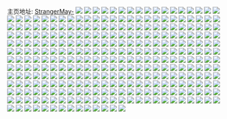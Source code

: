 主页地址: [StrangerMay-](https://weibo.com/u/2798468465) 
![](https://wx4.sinaimg.cn/mw2000/a6cd3d71ly1h9q8h505fxj22c0340u0y.jpg) 
![](https://wx4.sinaimg.cn/mw2000/a6cd3d71ly1h9q8hay9g4j22c03407wj.jpg) 
![](https://wx4.sinaimg.cn/mw2000/a6cd3d71ly1h9q8hd5hs8j21o028yx6p.jpg) 
![](https://wx4.sinaimg.cn/mw2000/a6cd3d71ly1h9q8hef4rbj21ny22xx6p.jpg) 
![](https://wx4.sinaimg.cn/mw2000/a6cd3d71ly1h9q8h9pq2qj20rc0hz79u.jpg) 
![](https://wx4.sinaimg.cn/mw2000/a6cd3d71ly1h9q8h11fxrj229o3erx6q.jpg) 
![](https://wx4.sinaimg.cn/mw2000/a6cd3d71ly1h9q8kqsgefj21ew5h1npe.jpg) 
![](https://wx4.sinaimg.cn/mw2000/a6cd3d71ly1h9q8j5kyjrj20u417warq.jpg) 
![](https://wx4.sinaimg.cn/mw2000/a6cd3d71ly1h9q8h939kdj22c02vj7wj.jpg) 
![](https://wx4.sinaimg.cn/mw2000/a6cd3d71ly1h9q8m3tn1tj22b431y7wi.jpg) 
![](https://wx4.sinaimg.cn/mw2000/a6cd3d71ly1h98c12bu4tj21kw16owz4.jpg) 
![](https://wx4.sinaimg.cn/mw2000/a6cd3d71ly1h8by417i63j21np27ykjl.jpg) 
![](https://wx4.sinaimg.cn/mw2000/a6cd3d71ly1h8by3zy5d7j21o0280qv5.jpg) 
![](https://wx4.sinaimg.cn/mw2000/a6cd3d71ly1h8by40ij58j21o0280qv5.jpg) 
![](https://wx4.sinaimg.cn/mw2000/a6cd3d71ly1h8by3vjrf3j21o0230kjl.jpg) 
![](https://wx4.sinaimg.cn/mw2000/a6cd3d71ly1h8by3ynuktj21o029e1ky.jpg) 
![](https://wx4.sinaimg.cn/mw2000/a6cd3d71ly1h8by3wesg4j21o029ae81.jpg) 
![](https://wx4.sinaimg.cn/mw2000/a6cd3d71ly1h8by3y1nqaj21o0280hdt.jpg) 
![](https://wx4.sinaimg.cn/mw2000/a6cd3d71ly1h8by3xegv8j22c0340qv6.jpg) 
![](https://wx4.sinaimg.cn/mw2000/a6cd3d71ly1h8by3zah8jj22b32ythdt.jpg) 
![](https://wx4.sinaimg.cn/mw2000/a6cd3d71ly1h8by3v0gajj21o0280hdt.jpg) 
![](https://wx4.sinaimg.cn/mw2000/a6cd3d71ly1h8by6vnuh5j23402c04qr.jpg) 
![](https://wx4.sinaimg.cn/mw2000/a6cd3d71ly1h7filr56kej21sc2fy7wh.jpg) 
![](https://wx4.sinaimg.cn/mw2000/a6cd3d71ly1h6yzs4crcdj22c0340kjn.jpg) 
![](https://wx4.sinaimg.cn/mw2000/a6cd3d71ly1h6yzsxis3zj22vk28fkjo.jpg) 
![](https://wx4.sinaimg.cn/mw2000/a6cd3d71ly1h6yzsu6nkej22c02um1l1.jpg) 
![](https://wx4.sinaimg.cn/mw2000/a6cd3d71ly1h6yzsodbz5j21i31i3e81.jpg) 
![](https://wx4.sinaimg.cn/mw2000/a6cd3d71ly1h6yzsqfny3j22c0340e85.jpg) 
![](https://wx4.sinaimg.cn/mw2000/a6cd3d71ly1h6dc502h9bj21190u0wgr.jpg) 
![](https://wx4.sinaimg.cn/mw2000/a6cd3d71ly1h6dc51vzodj20u0140tnc.jpg) 
![](https://wx4.sinaimg.cn/mw2000/a6cd3d71ly1h6dc4zszs7j20u00u0gqo.jpg) 
![](https://wx4.sinaimg.cn/mw2000/a6cd3d71ly1h6dc4zans7j20u014rn08.jpg) 
![](https://wx4.sinaimg.cn/mw2000/a6cd3d71ly1h6dc53gxs7j20u00u0gt3.jpg) 
![](https://wx4.sinaimg.cn/mw2000/a6cd3d71ly1h5ppa9f72hj229u29u7wi.jpg) 
![](https://wx4.sinaimg.cn/mw2000/a6cd3d71ly1h5ppa0w4ypj22c02vs4qs.jpg) 
![](https://wx4.sinaimg.cn/mw2000/a6cd3d71ly1h5pp9yupcjj226t1w0x6p.jpg) 
![](https://wx4.sinaimg.cn/mw2000/a6cd3d71ly1h5ppalw0l2j22c02x0kjq.jpg) 
![](https://wx4.sinaimg.cn/mw2000/a6cd3d71ly1h5fvcf9c3yj20u015gdxw.jpg) 
![](https://wx4.sinaimg.cn/mw2000/a6cd3d71ly1h5fvceyvffj20u013mnen.jpg) 
![](https://wx4.sinaimg.cn/mw2000/a6cd3d71ly1h5fvce9w1oj20u013vjxq.jpg) 
![](https://wx4.sinaimg.cn/mw2000/a6cd3d71ly1h5fvca4wjej20u011tn5j.jpg) 
![](https://wx4.sinaimg.cn/mw2000/a6cd3d71ly1h5fvceoh6wj20u012yqht.jpg) 
![](https://wx4.sinaimg.cn/mw2000/a6cd3d71ly1h5fvc9ps59j20u01h4dv5.jpg) 
![](https://wx4.sinaimg.cn/mw2000/a6cd3d71ly1h5fvceh4hxj20xv0u0tfn.jpg) 
![](https://wx4.sinaimg.cn/mw2000/a6cd3d71ly1h5fvcfivf4j20u0119gzw.jpg) 
![](https://wx4.sinaimg.cn/mw2000/a6cd3d71ly1h4zmo4k6oij20vg0u079l.jpg) 
![](https://wx4.sinaimg.cn/mw2000/a6cd3d71ly1h4zmo6geykj20u013fk0j.jpg) 
![](https://wx4.sinaimg.cn/mw2000/a6cd3d71ly1h4zmo689pzj20u0140q93.jpg) 
![](https://wx4.sinaimg.cn/mw2000/a6cd3d71ly1h4zmo4xy78j20u016bdp6.jpg) 
![](https://wx4.sinaimg.cn/mw2000/a6cd3d71ly1h4zmo9pkohj20u014nwjx.jpg) 
![](https://wx4.sinaimg.cn/mw2000/a6cd3d71ly1h4zmo5nccdj20u04617wh.jpg) 
![](https://wx4.sinaimg.cn/mw2000/a6cd3d71ly1h4zmo57mdrj20u014dq9e.jpg) 
![](https://wx4.sinaimg.cn/mw2000/a6cd3d71ly1h4zmo5xapdj20u0147dpc.jpg) 
![](https://wx4.sinaimg.cn/mw2000/a6cd3d71ly1h4zmo78blwj20u0140wm0.jpg) 
![](https://wx4.sinaimg.cn/mw2000/a6cd3d71ly1h3ouuokpstj20w70w7q9f.jpg) 
![](https://wx4.sinaimg.cn/mw2000/a6cd3d71ly1h3dv85yd66j22642641ky.jpg) 
![](https://wx4.sinaimg.cn/mw2000/a6cd3d71ly1h3dva3uostj22042i51ky.jpg) 
![](https://wx4.sinaimg.cn/mw2000/a6cd3d71ly1h3kp2nrwdbj22c02x01kz.jpg) 
![](https://wx4.sinaimg.cn/mw2000/a6cd3d71ly1h3kp2ltb7bj21ka1vahdr.jpg) 
![](https://wx4.sinaimg.cn/mw2000/a6cd3d71ly1h3kp2mpjuaj21ms1s0b29.jpg) 
![](https://wx4.sinaimg.cn/mw2000/a6cd3d71ly1h3dv82u3pwj234122mkjm.jpg) 
![](https://wx4.sinaimg.cn/mw2000/a6cd3d71ly1h3kp2p3wftj22c03407wj.jpg) 
![](https://wx4.sinaimg.cn/mw2000/a6cd3d71ly1h3kp2h41s2j23402c07wi.jpg) 
![](https://wx4.sinaimg.cn/mw2000/a6cd3d71ly1h3kp4vkxovj23402c0x6q.jpg) 
![](https://wx4.sinaimg.cn/mw2000/a6cd3d71ly1h3dv89krixj23322b8kjn.jpg) 
![](https://wx4.sinaimg.cn/mw2000/a6cd3d71ly1h3dv847vtxj22c02c04qr.jpg) 
![](https://wx4.sinaimg.cn/mw2000/a6cd3d71ly1h3dv81ss5ij23402c0u0z.jpg) 
![](https://wx4.sinaimg.cn/mw2000/a6cd3d71ly1h3dv8554vcj22c02x01ky.jpg) 
![](https://wx4.sinaimg.cn/mw2000/a6cd3d71ly1h3dv86yp7tj22c02x0npe.jpg) 
![](https://wx4.sinaimg.cn/mw2000/a6cd3d71ly1h3kp2ib1khj22c0340b2a.jpg) 
![](https://wx4.sinaimg.cn/mw2000/a6cd3d71ly1h3kp2frwl7j22c03404qr.jpg) 
![](https://wx4.sinaimg.cn/mw2000/a6cd3d71ly1h2plo8qwovj20u20u27ea.jpg) 
![](https://wx4.sinaimg.cn/mw2000/a6cd3d71ly1h2plqo3ypwj20u01e7nc6.jpg) 
![](https://wx4.sinaimg.cn/mw2000/a6cd3d71ly1h2pl6qxuaxj223s29dqv7.jpg) 
![](https://wx4.sinaimg.cn/mw2000/a6cd3d71ly1h2pl6mf0n9j22a82us7wk.jpg) 
![](https://wx4.sinaimg.cn/mw2000/a6cd3d71ly1h2pl6kh0lbj228l2zgx6p.jpg) 
![](https://wx4.sinaimg.cn/mw2000/a6cd3d71ly1h2pl9fny51j21kw1kw4qp.jpg) 
![](https://wx4.sinaimg.cn/mw2000/a6cd3d71ly1h2plcyubfyj21go1q8kde.jpg) 
![](https://wx4.sinaimg.cn/mw2000/a6cd3d71ly1h2pl6iuwwyj22s52s5e83.jpg) 
![](https://wx4.sinaimg.cn/mw2000/a6cd3d71ly1h2pl6hs0jmj22s52s5e83.jpg) 
![](https://wx4.sinaimg.cn/mw2000/a6cd3d71ly1h2pl6jnul5j22s52s54qr.jpg) 
![](https://wx4.sinaimg.cn/mw2000/a6cd3d71ly1h2ple7zkeyj22c0340qv6.jpg) 
![](https://wx4.sinaimg.cn/mw2000/a6cd3d71ly1h2pl6rs15ej22c02wlx6p.jpg) 
![](https://wx4.sinaimg.cn/mw2000/a6cd3d71ly1h2plea80dbj21o02804qp.jpg) 
![](https://wx4.sinaimg.cn/mw2000/a6cd3d71ly1h2ple6lfhdj22x327z1ky.jpg) 
![](https://wx4.sinaimg.cn/mw2000/a6cd3d71ly1h1t6bm0ikpj22c02x01kz.jpg) 
![](https://wx4.sinaimg.cn/mw2000/a6cd3d71ly1h1t6bvumllj22c02c0b2b.jpg) 
![](https://wx4.sinaimg.cn/mw2000/a6cd3d71ly1h1t6bsyhggj23242alnpf.jpg) 
![](https://wx4.sinaimg.cn/mw2000/a6cd3d71ly1h1t6bxntw6j228q28qx6p.jpg) 
![](https://wx4.sinaimg.cn/mw2000/a6cd3d71ly1h1t6bjxdzfj222y22yb29.jpg) 
![](https://wx4.sinaimg.cn/mw2000/a6cd3d71ly1h1t6bywv2rj23402c0b2b.jpg) 
![](https://wx4.sinaimg.cn/mw2000/a6cd3d71ly1h1t6ckl6eaj229k2a2e82.jpg) 
![](https://wx4.sinaimg.cn/mw2000/a6cd3d71ly1h1t6btxicwj22c03407wi.jpg) 
![](https://wx4.sinaimg.cn/mw2000/a6cd3d71ly1h1t6bns8o4j22c02x0qv6.jpg) 
![](https://wx4.sinaimg.cn/mw2000/a6cd3d71ly1h1t6bpywc4j22c02c0e82.jpg) 
![](https://wx4.sinaimg.cn/mw2000/a6cd3d71ly1h1t6bryk8oj23402c0u0z.jpg) 
![](https://wx4.sinaimg.cn/mw2000/a6cd3d71ly1h1t6bmtal3j22c02c0kjm.jpg) 
![](https://wx4.sinaimg.cn/mw2000/a6cd3d71ly1h1t6bp081sj22c02c0hdu.jpg) 
![](https://wx4.sinaimg.cn/mw2000/a6cd3d71ly1h1t6bkyfokj22c02c0b2a.jpg) 
![](https://wx4.sinaimg.cn/mw2000/a6cd3d71ly1h1t6bwpqw2j21sx1sx1gq.jpg) 
![](https://wx4.sinaimg.cn/mw2000/a6cd3d71ly1h1t6buoq8gj22at2atkjl.jpg) 
![](https://wx4.sinaimg.cn/mw2000/a6cd3d71ly1h1t6c06yv6j22c02c0u0x.jpg) 
![](https://wx4.sinaimg.cn/mw2000/a6cd3d71ly1h1t6du4jidj22bq2bqu0x.jpg) 
![](https://wx4.sinaimg.cn/mw2000/a6cd3d71ly1h0bstfopq8j20us16zarq.jpg) 
![](https://wx4.sinaimg.cn/mw2000/a6cd3d71ly1h02s1apaf8j221o2sne82.jpg) 
![](https://wx4.sinaimg.cn/mw2000/a6cd3d71ly1h02s19hfjqj22c0340kjm.jpg) 
![](https://wx4.sinaimg.cn/mw2000/a6cd3d71ly1gzmkg1wzw4j22c0340u0z.jpg) 
![](https://wx4.sinaimg.cn/mw2000/a6cd3d71ly1gzdh0hd25uj22c0340u0x.jpg) 
![](https://wx4.sinaimg.cn/mw2000/a6cd3d71ly1gzdh057wl8j22c02c0b2a.jpg) 
![](https://wx4.sinaimg.cn/mw2000/a6cd3d71ly1gzdhsay6ohj21o0280npd.jpg) 
![](https://wx4.sinaimg.cn/mw2000/a6cd3d71ly1gzdh06n5gmj22dc1kwu0x.jpg) 
![](https://wx4.sinaimg.cn/mw2000/a6cd3d71ly1gzdh08smxbj22dc1kw1ky.jpg) 
![](https://wx4.sinaimg.cn/mw2000/a6cd3d71ly1gzdhscihn3j22c02x0x6r.jpg) 
![](https://wx4.sinaimg.cn/mw2000/a6cd3d71ly1gzdh0crk2oj22c030g7wk.jpg) 
![](https://wx4.sinaimg.cn/mw2000/a6cd3d71ly1gzdh0602ldj21dy5kp7wi.jpg) 
![](https://wx4.sinaimg.cn/mw2000/a6cd3d71ly1gzdh0p33fnj22c02honpe.jpg) 
![](https://wx4.sinaimg.cn/mw2000/a6cd3d71ly1gzdh0lbvm3j20ku0rstdj.jpg) 
![](https://wx4.sinaimg.cn/mw2000/a6cd3d71ly1gzdh0mmwy1j22c02c0x6p.jpg) 
![](https://wx4.sinaimg.cn/mw2000/a6cd3d71ly1gzdh0eorypj22c03404qs.jpg) 
![](https://wx4.sinaimg.cn/mw2000/a6cd3d71ly1gzdh0itzavj22ae31v7wj.jpg) 
![](https://wx4.sinaimg.cn/mw2000/a6cd3d71ly1gzdh0khzfgj22c0340npf.jpg) 
![](https://wx4.sinaimg.cn/mw2000/a6cd3d71ly1gzdh0842doj21kw298hdu.jpg) 
![](https://wx4.sinaimg.cn/mw2000/a6cd3d71ly1gzdh3qkrxmj22c02u5npe.jpg) 
![](https://wx4.sinaimg.cn/mw2000/a6cd3d71ly1gzdh0qw8eij22c0340u0z.jpg) 
![](https://wx4.sinaimg.cn/mw2000/a6cd3d71ly1gz317bnh6vj22dc1kwnpd.jpg) 
![](https://wx4.sinaimg.cn/mw2000/a6cd3d71ly1gz31701eg9j22dc1kwe81.jpg) 
![](https://wx4.sinaimg.cn/mw2000/a6cd3d71ly1gz317x08umj22c02c0kjm.jpg) 
![](https://wx4.sinaimg.cn/mw2000/a6cd3d71ly1gz317168h8j22c0340e81.jpg) 
![](https://wx4.sinaimg.cn/mw2000/a6cd3d71ly1gz31799ap2j23343347wj.jpg) 
![](https://wx4.sinaimg.cn/mw2000/a6cd3d71ly1gz316vq2z3j23402c04qt.jpg) 
![](https://wx4.sinaimg.cn/mw2000/a6cd3d71ly1gz31b6gribj22c02vte83.jpg) 
![](https://wx4.sinaimg.cn/mw2000/a6cd3d71ly1gz316rt38uj22c0340x6t.jpg) 
![](https://wx4.sinaimg.cn/mw2000/a6cd3d71ly1gz31b011u0j21vx2cwe82.jpg) 
![](https://wx4.sinaimg.cn/mw2000/a6cd3d71ly1gz31hh29u8j21o023wu0x.jpg) 
![](https://wx4.sinaimg.cn/mw2000/a6cd3d71ly1gz31b33ay5j22c02c0b29.jpg) 
![](https://wx4.sinaimg.cn/mw2000/a6cd3d71ly1gz31c1tax5j23402c01l0.jpg) 
![](https://wx4.sinaimg.cn/mw2000/a6cd3d71ly1gxmldk1nx7j20n00n0gn1.jpg) 
![](https://wx4.sinaimg.cn/mw2000/a6cd3d71ly1gxjhp8350uj23402c0e83.jpg) 
![](https://wx4.sinaimg.cn/mw2000/a6cd3d71ly1gxjhpo3pwmj22801o07wi.jpg) 
![](https://wx4.sinaimg.cn/mw2000/a6cd3d71ly1gxjhpjsbncj22ax2ax7wj.jpg) 
![](https://wx4.sinaimg.cn/mw2000/a6cd3d71ly1gxjhoyxgd6j23402c07wi.jpg) 
![](https://wx4.sinaimg.cn/mw2000/a6cd3d71ly1gxjhpncxg2j22c03407wh.jpg) 
![](https://wx4.sinaimg.cn/mw2000/a6cd3d71ly1gwvx9420fdj21kw2dcb2a.jpg) 
![](https://wx4.sinaimg.cn/mw2000/a6cd3d71ly1gwvx9lgqfxj22am326npe.jpg) 
![](https://wx4.sinaimg.cn/mw2000/a6cd3d71ly1gwvx8zw60dj22c02c04qq.jpg) 
![](https://wx4.sinaimg.cn/mw2000/a6cd3d71ly1gwvx95pn7xj230v29n4qq.jpg) 
![](https://wx4.sinaimg.cn/mw2000/a6cd3d71ly1gwvx927vs4j22b72yrkjm.jpg) 
![](https://wx4.sinaimg.cn/mw2000/a6cd3d71ly1gwvx9izk0oj22dc1kwhdt.jpg) 
![](https://wx4.sinaimg.cn/mw2000/a6cd3d71ly1gwvx9arki2j23402c0u0z.jpg) 
![](https://wx4.sinaimg.cn/mw2000/a6cd3d71ly1gwvx9d2cp0j232g2au7wj.jpg) 
![](https://wx4.sinaimg.cn/mw2000/a6cd3d71ly1gwvx9gpbfvj21kw24t7w2.jpg) 
![](https://wx4.sinaimg.cn/mw2000/a6cd3d71ly1gwvx98ugs5j21o02804qq.jpg) 
![](https://wx4.sinaimg.cn/mw2000/a6cd3d71ly1gwvx97cz34j21o02804qq.jpg) 
![](https://wx4.sinaimg.cn/mw2000/a6cd3d71ly1gwvx9f2t5jj22c02c0b2a.jpg) 
![](https://wx4.sinaimg.cn/mw2000/a6cd3d71ly1gwvx9qn4ngj2213340b29.jpg) 
![](https://wx4.sinaimg.cn/mw2000/a6cd3d71ly1gwvxc1ho03j234022ou0x.jpg) 
![](https://wx4.sinaimg.cn/mw2000/a6cd3d71ly1gwvxc0dp3ej22c0340x6q.jpg) 
![](https://wx4.sinaimg.cn/mw2000/a6cd3d71ly1gwvx9hugvvj22dd1kwe81.jpg) 
![](https://wx4.sinaimg.cn/mw2000/a6cd3d71ly1gwvx9jw0pnj22dd1kwhdt.jpg) 
![](https://wx4.sinaimg.cn/mw2000/a6cd3d71ly1gwvx9ow9vjj22am326b2a.jpg) 
![](https://wx4.sinaimg.cn/mw2000/0033o5u9ly1gv9bdc5pdjj63402c0e8302.jpg) 
![](https://wx4.sinaimg.cn/mw2000/0033o5u9ly1gv9bdas6xfj62c0340qv802.jpg) 
![](https://wx4.sinaimg.cn/mw2000/0033o5u9ly1gv6uk0rmgaj61o01o0x6p02.jpg) 
![](https://wx4.sinaimg.cn/mw2000/0033o5u9ly1gv6ujppijdj62c02c0npf02.jpg) 
![](https://wx4.sinaimg.cn/mw2000/0033o5u9ly1gv6ujn7ne6j61nz1wvx6p02.jpg) 
![](https://wx4.sinaimg.cn/mw2000/0033o5u9ly1gv6ujo0xvhj623p2sy4qr02.jpg) 
![](https://wx4.sinaimg.cn/mw2000/0033o5u9ly1gv6uk4txqbj63402c0qv702.jpg) 
![](https://wx4.sinaimg.cn/mw2000/0033o5u9ly1gv6ujmhkltj61o02ak1ky02.jpg) 
![](https://wx4.sinaimg.cn/mw2000/0033o5u9ly1gv6ujqu9rvj62c02c0qv602.jpg) 
![](https://wx4.sinaimg.cn/mw2000/0033o5u9ly1gv6ujs752sj62ao2aox6p02.jpg) 
![](https://wx4.sinaimg.cn/mw2000/0033o5u9ly1gv6ujv9jyuj63402c0b2b02.jpg) 
![](https://wx4.sinaimg.cn/mw2000/0033o5u9ly1gv6uk0e8kqj615o1rz4qp02.jpg) 
![](https://wx4.sinaimg.cn/mw2000/0033o5u9ly1gv6ujwqk3hj630d29a1kx02.jpg) 
![](https://wx4.sinaimg.cn/mw2000/0033o5u9ly1gv6ujzxgsnj62c02u81ky02.jpg) 
![](https://wx4.sinaimg.cn/mw2000/0033o5u9ly1gv6ujtminnj62c02rux6q02.jpg) 
![](https://wx4.sinaimg.cn/mw2000/0033o5u9ly1gv6uprerqij63402c0u0y02.jpg) 
![](https://wx4.sinaimg.cn/mw2000/0033o5u9ly1gv6uk2s787j63402c0b2c02.jpg) 
![](https://wx4.sinaimg.cn/mw2000/0033o5u9ly1gv6ujz7wzlj63402c0b2a02.jpg) 
![](https://wx4.sinaimg.cn/mw2000/0033o5u9ly1gv6uk69iltj63402c0npg02.jpg) 
![](https://wx4.sinaimg.cn/mw2000/0033o5u9ly1gv6ujy3gljj62c02c0qv502.jpg) 
![](https://wx4.sinaimg.cn/mw2000/0033o5u9ly1guufu35xkdj6295295u0x02.jpg) 
![](https://wx4.sinaimg.cn/mw2000/0033o5u9ly1guufub5u56j629d29dkjl02.jpg) 
![](https://wx4.sinaimg.cn/mw2000/0033o5u9ly1guufu4yo5aj62c02mt1kz02.jpg) 
![](https://wx4.sinaimg.cn/mw2000/a6cd3d71ly1guufu7co1lj224x1lxb29.jpg) 
![](https://wx4.sinaimg.cn/mw2000/a6cd3d71ly1gt9t6zdtwrj20wt17r7cl.jpg) 
![](https://wx4.sinaimg.cn/mw2000/a6cd3d71ly1gt9t6zvo6sj21mc25s4o1.jpg) 
![](https://wx4.sinaimg.cn/mw2000/a6cd3d71ly1gsosbupufjj21do1dotzz.jpg) 
![](https://wx4.sinaimg.cn/mw2000/a6cd3d71ly1gsosbviu2fj228s28s1ky.jpg) 
![](https://wx4.sinaimg.cn/mw2000/a6cd3d71ly1gsosbzc0kzj23402c0x6q.jpg) 
![](https://wx4.sinaimg.cn/mw2000/a6cd3d71ly1gsosc5yrwsj225g25g4qq.jpg) 
![](https://wx4.sinaimg.cn/mw2000/a6cd3d71ly1gsosc0f5cxj21q71q7aye.jpg) 
![](https://wx4.sinaimg.cn/mw2000/a6cd3d71ly1gsosbxbkr5j22c03407wk.jpg) 
![](https://wx4.sinaimg.cn/mw2000/a6cd3d71ly1gsosc3y8ltj22zd28e1kz.jpg) 
![](https://wx4.sinaimg.cn/mw2000/a6cd3d71ly1gsosc2ve7mj23402c0npf.jpg) 
![](https://wx4.sinaimg.cn/mw2000/a6cd3d71ly1gsosc1o54zj22c02x07wj.jpg) 
![](https://wx4.sinaimg.cn/mw2000/a6cd3d71ly1grq696u8d8j23402c0u0y.jpg) 
![](https://wx4.sinaimg.cn/mw2000/a6cd3d71ly1gr1j9o3fpzj22801o04qq.jpg) 
![](https://wx4.sinaimg.cn/mw2000/a6cd3d71ly1gr1j9gbuunj22801o0qv6.jpg) 
![](https://wx4.sinaimg.cn/mw2000/a6cd3d71ly1gr1j9aza71j22801o0u0x.jpg) 
![](https://wx4.sinaimg.cn/mw2000/a6cd3d71ly1gr1j98kbihj23402c0npe.jpg) 
![](https://wx4.sinaimg.cn/mw2000/a6cd3d71ly1gr1j9r83u8j22801o0x6p.jpg) 
![](https://wx4.sinaimg.cn/mw2000/a6cd3d71ly1gr1j9lm91rj23402c0u0y.jpg) 
![](https://wx4.sinaimg.cn/mw2000/a6cd3d71ly1gqa3ixba2aj20x0180qej.jpg) 
![](https://wx4.sinaimg.cn/mw2000/a6cd3d71ly1gqa3iwrvsdj21400u07mb.jpg) 
![](https://wx4.sinaimg.cn/mw2000/a6cd3d71ly1gqa3j1yay4j235s2dfkjn.jpg) 
![](https://wx4.sinaimg.cn/mw2000/a6cd3d71ly1gqa3ixnmy4j219r0ywwoe.jpg) 
![](https://wx4.sinaimg.cn/mw2000/a6cd3d71ly1gp9xl7gri5j22zk28lx6p.jpg) 
![](https://wx4.sinaimg.cn/mw2000/a6cd3d71ly1gp9xl8dwcyj22c0340x6p.jpg) 
![](https://wx4.sinaimg.cn/mw2000/a6cd3d71ly1gp9xlfbjh4j22dc1kwx6p.jpg) 
![](https://wx4.sinaimg.cn/mw2000/a6cd3d71ly1gp9xlcqmnuj226l2wt4qq.jpg) 
![](https://wx4.sinaimg.cn/mw2000/a6cd3d71ly1gp9xlbf9pvj22es37j4qq.jpg) 
![](https://wx4.sinaimg.cn/mw2000/a6cd3d71ly1gp9xl0os8qj21zs1zsnpd.jpg) 
![](https://wx4.sinaimg.cn/mw2000/a6cd3d71ly1gp9xl3jyjaj22c03401kz.jpg) 
![](https://wx4.sinaimg.cn/mw2000/a6cd3d71ly1gp9xleepeej22dc1kwu12.jpg) 
![](https://wx4.sinaimg.cn/mw2000/a6cd3d71ly1gp9xl920qwj2282282b29.jpg) 
![](https://wx4.sinaimg.cn/mw2000/a6cd3d71ly1gp9xl012wyj229b1jwnpd.jpg) 
![](https://wx4.sinaimg.cn/mw2000/a6cd3d71ly1gp9xl6uc4jj22bk1jpe81.jpg) 
![](https://wx4.sinaimg.cn/mw2000/a6cd3d71ly1gp9xl4infnj22c0340npe.jpg) 
![](https://wx4.sinaimg.cn/mw2000/a6cd3d71ly1gnm5tl949zj22c02c0auw.jpg) 
![](https://wx4.sinaimg.cn/mw2000/a6cd3d71ly1gnm5txk269j22c03404qp.jpg) 
![](https://wx4.sinaimg.cn/mw2000/a6cd3d71ly1gnm5tuwix5j22c02qze7z.jpg) 
![](https://wx4.sinaimg.cn/mw2000/a6cd3d71ly1gnm5tbur1zj22801o0hdt.jpg) 
![](https://wx4.sinaimg.cn/mw2000/a6cd3d71ly1gnm5tt1876j23402c0qv5.jpg) 
![](https://wx4.sinaimg.cn/mw2000/a6cd3d71ly1gnm5tcpmiej22801o0npd.jpg) 
![](https://wx4.sinaimg.cn/mw2000/a6cd3d71ly1gnm5tr0rytj22al2u5hdu.jpg) 
![](https://wx4.sinaimg.cn/mw2000/a6cd3d71ly1gnm5tmj1y7j22ac31t1f8.jpg) 
![](https://wx4.sinaimg.cn/mw2000/a6cd3d71ly1gnm5toevtaj22c02c0e81.jpg) 
![](https://wx4.sinaimg.cn/mw2000/a6cd3d71ly1gnm5th4y0kj23402c0e82.jpg) 
![](https://wx4.sinaimg.cn/mw2000/a6cd3d71ly1gnm5te7239j23402c0npe.jpg) 
![](https://wx4.sinaimg.cn/mw2000/a6cd3d71ly1gnm5tjhib6j21k22c0k4c.jpg) 
![](https://wx4.sinaimg.cn/mw2000/a6cd3d71gy1gjeaukpkrij23402c0npd.jpg) 
![](https://wx4.sinaimg.cn/mw2000/a6cd3d71gy1gjeauic40cj23402c04qp.jpg) 
![](https://wx4.sinaimg.cn/mw2000/a6cd3d71gy1gjeaugbsz8j230n29hauh.jpg) 
![](https://wx4.sinaimg.cn/mw2000/a6cd3d71gy1gjeaucd9pmj22c0340x6r.jpg) 
![](https://wx4.sinaimg.cn/mw2000/a6cd3d71gy1gjeaua7eu3j22c03401l0.jpg) 
![](https://wx4.sinaimg.cn/mw2000/a6cd3d71gy1gjeaun6cavj22801o0x6p.jpg) 
![](https://wx4.sinaimg.cn/mw2000/a6cd3d71gy1gjeaydduyej22522yxnpf.jpg) 
![](https://wx4.sinaimg.cn/mw2000/a6cd3d71gy1gjeau2ptnlj221z30je83.jpg) 
![](https://wx4.sinaimg.cn/mw2000/a6cd3d71gy1gjeausdngoj22c03407wk.jpg) 
![](https://wx4.sinaimg.cn/mw2000/a6cd3d71gy1gjeatmjrc8j22c02c01kx.jpg) 
![](https://wx4.sinaimg.cn/mw2000/a6cd3d71gy1gjeaueehgfj23402c0hdt.jpg) 
![](https://wx4.sinaimg.cn/mw2000/a6cd3d71gy1gjeat5mx70j23282c0b29.jpg) 
![](https://wx4.sinaimg.cn/mw2000/a6cd3d71gy1gjeatk139gj23402c0kjn.jpg) 
![](https://wx4.sinaimg.cn/mw2000/a6cd3d71gy1gjeata10mej22c02c0npe.jpg) 
![](https://wx4.sinaimg.cn/mw2000/a6cd3d71gy1gjeau81xl3j232o2b0u0x.jpg) 
![](https://wx4.sinaimg.cn/mw2000/a6cd3d71gy1gjeau5ajd2j23402c0e82.jpg) 
![](https://wx4.sinaimg.cn/mw2000/a6cd3d71gy1gjeateh14dj23402c04qr.jpg) 
![](https://wx4.sinaimg.cn/mw2000/a6cd3d71gy1gjeauow5etj229o29o1ky.jpg) 
![](https://wx4.sinaimg.cn/mw2000/a6cd3d71gy1ghdhd3qnv6j22c02c07wj.jpg) 
![](https://wx4.sinaimg.cn/mw2000/a6cd3d71gy1ghdhdkobuwj23402c0u0z.jpg) 
![](https://wx4.sinaimg.cn/mw2000/a6cd3d71gy1ghdhfc10znj22c0340hdu.jpg) 
![](https://wx4.sinaimg.cn/mw2000/a6cd3d71gy1ghdhcwavt7j23402c04qr.jpg) 
![](https://wx4.sinaimg.cn/mw2000/a6cd3d71gy1ghdhf0xwzzj2140140112.jpg) 
![](https://wx4.sinaimg.cn/mw2000/a6cd3d71gy1ghdhd918m2j231c24jhdu.jpg) 
![](https://wx4.sinaimg.cn/mw2000/a6cd3d71gy1ghdhf7zc9rj22902t9b2b.jpg) 
![](https://wx4.sinaimg.cn/mw2000/a6cd3d71gy1ghdhfk5jopj21400u0494.jpg) 
![](https://wx4.sinaimg.cn/mw2000/a6cd3d71gy1ghdhf21c0yj2140140wvl.jpg) 
![](https://wx4.sinaimg.cn/mw2000/a6cd3d71gy1ghdhf2qlx7j2140140dq6.jpg) 
![](https://wx4.sinaimg.cn/mw2000/a6cd3d71gy1ghdhfme4umj22c02f8hdt.jpg) 
![](https://wx4.sinaimg.cn/mw2000/a6cd3d71gy1ghdhcdnj8sj22c03401kz.jpg) 
![](https://wx4.sinaimg.cn/mw2000/a6cd3d71gy1ghdhckgcslj226f26fqv6.jpg) 
![](https://wx4.sinaimg.cn/mw2000/a6cd3d71gy1ghdhcnjy19j22c0340qv5.jpg) 
![](https://wx4.sinaimg.cn/mw2000/a6cd3d71gy1gggju9lvsej22682wee82.jpg) 
![](https://wx4.sinaimg.cn/mw2000/a6cd3d71gy1gggjujgcfbj23402c04qq.jpg) 
![](https://wx4.sinaimg.cn/mw2000/a6cd3d71gy1gggjuguxkwj23402c01kz.jpg) 
![](https://wx4.sinaimg.cn/mw2000/a6cd3d71gy1gggju71erpj225q2vnhdu.jpg) 
![](https://wx4.sinaimg.cn/mw2000/a6cd3d71gy1gggjuln4xyj227u2zkqv5.jpg) 
![](https://wx4.sinaimg.cn/mw2000/a6cd3d71gy1gggjudectrj22c035c7wj.jpg) 
![](https://wx4.sinaimg.cn/mw2000/a6cd3d71gy1gfdnuoce4cj22c0340b2b.jpg) 
![](https://wx4.sinaimg.cn/mw2000/a6cd3d71gy1gfdnuhwi35j21lx15zb29.jpg) 
![](https://wx4.sinaimg.cn/mw2000/a6cd3d71gy1gfdnv41tqqj23402c0u0z.jpg) 
![](https://wx4.sinaimg.cn/mw2000/a6cd3d71gy1gfdnuyghiyj23402bpe83.jpg) 
![](https://wx4.sinaimg.cn/mw2000/a6cd3d71gy1gfdnv6h5woj23402c04qq.jpg) 
![](https://wx4.sinaimg.cn/mw2000/a6cd3d71gy1gfdnut6fatj22c02c0npe.jpg) 
![](https://wx4.sinaimg.cn/mw2000/a6cd3d71gy1gdzzx23wpzj22zv1x4b29.jpg) 
![](https://wx4.sinaimg.cn/mw2000/a6cd3d71gy1gdzzwp0qymj229g2qfx6q.jpg) 
![](https://wx4.sinaimg.cn/mw2000/a6cd3d71gy1gdzzwy9ck3j23402c0npe.jpg) 
![](https://wx4.sinaimg.cn/mw2000/a6cd3d71gy1gdzzwte2eej22bi2biu0x.jpg) 
![](https://wx4.sinaimg.cn/mw2000/a6cd3d71gy1gdzzx69frjj228r2nrb2a.jpg) 
![](https://wx4.sinaimg.cn/mw2000/a6cd3d71gy1gdzzxb42cmj22b82b84qq.jpg) 
![](https://wx4.sinaimg.cn/mw2000/a6cd3d71gy1gclzwz8v6bj22c02c0x6q.jpg) 
![](https://wx4.sinaimg.cn/mw2000/a6cd3d71gy1gcgh8e0or8j23402c0e83.jpg) 
![](https://wx4.sinaimg.cn/mw2000/a6cd3d71gy1gcgh8hb7b3j21400u0akp.jpg) 
![](https://wx4.sinaimg.cn/mw2000/a6cd3d71gy1gcgh7ko5wkj223x23xu0x.jpg) 
![](https://wx4.sinaimg.cn/mw2000/a6cd3d71gy1gcgh71lxbdj21kw16o4qp.jpg) 
![](https://wx4.sinaimg.cn/mw2000/a6cd3d71gy1gcgh77e50cj21400u0tk0.jpg) 
![](https://wx4.sinaimg.cn/mw2000/a6cd3d71gy1gcgh75nftgj21kw16o7wh.jpg) 
![](https://wx4.sinaimg.cn/mw2000/a6cd3d71gy1gcgh7srjajj23402bxe82.jpg) 
![](https://wx4.sinaimg.cn/mw2000/a6cd3d71gy1gcgh7e8kr7j216q1kwnpd.jpg) 
![](https://wx4.sinaimg.cn/mw2000/a6cd3d71gy1gcgh841vpaj23402c0u0z.jpg) 
![](https://wx4.sinaimg.cn/mw2000/a6cd3d71gy1gbim5bywivj21kw1kwtzy.jpg) 
![](https://wx4.sinaimg.cn/mw2000/a6cd3d71gy1g8s6gfgpikj22c02c07wi.jpg) 
![](https://wx4.sinaimg.cn/mw2000/a6cd3d71gy1g8s6g9h3e7j22ks2aikjm.jpg) 
![](https://wx4.sinaimg.cn/mw2000/a6cd3d71gy1g8s7rc1y5aj22c02c0e81.jpg) 
![](https://wx4.sinaimg.cn/mw2000/a6cd3d71gy1g8s7ax8053j227u1nx7wh.jpg) 
![](https://wx4.sinaimg.cn/mw2000/a6cd3d71gy1g8s6doxtluj227u1nx4qp.jpg) 
![](https://wx4.sinaimg.cn/mw2000/a6cd3d71gy1g8s6dr78j6j227u1nbu0x.jpg) 
![](https://wx4.sinaimg.cn/mw2000/a6cd3d71gy1g8s74uxwoej22y027dqv5.jpg) 
![](https://wx4.sinaimg.cn/mw2000/a6cd3d71gy1g8s70tcbsaj23402bxhdu.jpg) 
![](https://wx4.sinaimg.cn/mw2000/a6cd3d71gy1g8s71ygcwxj220t20te82.jpg) 
![](https://wx4.sinaimg.cn/mw2000/a6cd3d71gy1g7p67scwa7j22c02c04qp.jpg) 
![](https://wx4.sinaimg.cn/mw2000/a6cd3d71gy1g51zgpicu8j22c01sde81.jpg) 
![](https://wx4.sinaimg.cn/mw2000/a6cd3d71gy1g4hmer21l9j21yb2zfkjl.jpg) 
![](https://wx4.sinaimg.cn/mw2000/a6cd3d71ly1fsr6b74qu4j224d2c04qp.jpg) 
![](https://wx4.sinaimg.cn/mw2000/a6cd3d71ly1fsr6b5h6ohj23402c0npd.jpg) 
![](https://wx4.sinaimg.cn/mw2000/a6cd3d71ly1fsr6b6dc45j23402c0hdu.jpg) 
